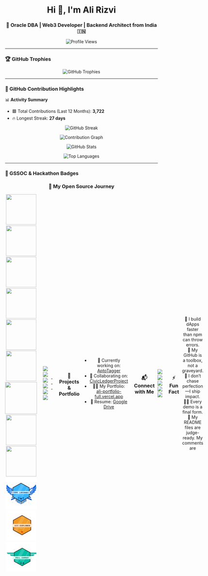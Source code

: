 <h1 align="center">Hi 👋, I'm Ali Rizvi</h1>
<h3 align="center">🚀 Oracle DBA | Web3 Developer | Backend Architect from India 🇮🇳</h3>

<p align="center">
  <img src="https://komarev.com/ghpvc/?username=AliRizvi11&label=Profile%20views&color=0e75b6&style=flat" alt="Profile Views" />
</p>

---

### 🏆 GitHub Trophies

<p align="center">
  <img src="https://github-profile-trophy.vercel.app/?username=AliRizvi11&theme=algolia&margin-w=15&margin-h=15&no-bg=true" alt="GitHub Trophies" />
</p>

---

### 🧠 GitHub Contribution Highlights

📊 **Activity Summary**  
- 🟩 Total Contributions (Last 12 Months): **3,722**  
- 🔥 Longest Streak: **27 days**

<p align="center">
  <img src="https://github-readme-streak-stats.herokuapp.com/?user=AliRizvi11&theme=dark&hide_border=true" alt="GitHub Streak" />
</p>

<p align="center">
  <img src="https://github-readme-activity-graph.vercel.app/graph?username=AliRizvi11&theme=react-dark" alt="Contribution Graph" />
</p>

<p align="center">
  <img src="https://github-readme-stats.vercel.app/api?username=AliRizvi11&show_icons=true&locale=en&count_private=true&theme=dark" alt="GitHub Stats" />
</p>

<p align="center">
  <img src="https://github-readme-stats.vercel.app/api/top-langs/?username=AliRizvi11&layout=compact&count_private=true&theme=dark" alt="Top Languages" />
</p>

---

### 🥇 GSSOC & Hackathon Badges

<h3 align="center">🚀 My Open Source Journey</h3>
<div style='display:flex; align-items:center; gap: 10px;' align='center'><a href="https://gssoc.girlscript.tech/leaderboard">
<img src="https://raw.githubusercontent.com/GSSoC24/Postman-Challenge/main/docs/assets/Postman%20White.png" width="100px" height="100px" />
  <img src="https://raw.githubusercontent.com/GSSoC24/Postman-Challenge/main/docs/assets/1.png" width="100px" height="100px" />
  <img src="https://raw.githubusercontent.com/GSSoC24/Postman-Challenge/main/docs/assets/2.png" width="100px" height="100px" />
  <img src="https://raw.githubusercontent.com/GSSoC24/Postman-Challenge/main/docs/assets/3.png" width="100px" height="100px" />
  <img src="https://raw.githubusercontent.com/GSSoC24/Postman-Challenge/main/docs/assets/4.png" width="100px" height="100px" />
  <img src="https://raw.githubusercontent.com/GSSoC24/Postman-Challenge/main/docs/assets/5.png" width="100px" height="100px" />
  <img src="https://raw.githubusercontent.com/GSSoC24/Postman-Challenge/main/docs/assets/6.png" width="105px" height="105px" />
  <img src="https://raw.githubusercontent.com/GSSoC24/Postman-Challenge/main/docs/assets/7.png" width="100px" height="100px" />
  <img src="https://raw.githubusercontent.com/GSSoC24/Postman-Challenge/main/docs/assets/8.png" width="100px" height="100px" />
  <img src="https://raw.githubusercontent.com/GSSoC24/Contributor/refs/heads/main/assets/Code%20Luminary.png" width="105px" height="105px" />
  <img src="https://raw.githubusercontent.com/GSSoC24/Contributor/refs/heads/main/assets/Git%20Explorer.png" width="100px" height="100px" />
  <img src="https://raw.githubusercontent.com/GSSoC24/Contributor/refs/heads/main/assets/Pull%20Expert.png" width="100px" height="100px" /></a>

---
<p align="center">
  <img src="https://img.shields.io/badge/GSSOC'24-Participant-orange?style=for-the-badge&logo=github" />
  <img src="https://img.shields.io/badge/Hackathon-Top%205%25-blue?style=for-the-badge&logo=hackerrank" />
  <img src="https://img.shields.io/badge/Oracle-DBA-red?style=for-the-badge&logo=oracle" />
  <img src="https://img.shields.io/badge/Web3-Builder-purple?style=for-the-badge&logo=ethereum" />
  <img src="https://img.shields.io/badge/Backend%20Architect-Flask%20%7C%20Oracle-green?style=for-the-badge&logo=python" />
  <img src="https://img.shields.io/badge/Workflow%20Automator-Git%20%7C%20Node.js-yellow?style=for-the-badge&logo=git" />
</p>
---



---
### 💼 Projects & Portfolio

- 🔭 Currently working on: [AptoTagger](https://github.com/Alirizvi11/aptotagger-project-AptosHackerank)
- 👯 Collaborating on: [CivicLedgerProject](https://github.com/Alirizvi11/CivicLedgerProject)
- 👨‍💻 My Portfolio: [ali-portfolio-full.vercel.app](https://ali-portfolio-full.vercel.app/)
- 📄 Resume: [Google Drive](https://drive.google.com/drive/starred)

---

### 📬 Connect with Me

<p align="center">
  <a href="https://twitter.com/alirizvi9936"><img src="https://img.shields.io/badge/Twitter-@alirizvi9936-blue?style=for-the-badge&logo=twitter" /></a>
  <a href="https://linkedin.com/in/alirizvi110"><img src="https://img.shields.io/badge/LinkedIn-Ali%20Rizvi-blue?style=for-the-badge&logo=linkedin" /></a>
  <a href="https://instagram.com/alisyed11_"><img src="https://img.shields.io/badge/Instagram-@alisyed11_-pink?style=for-the-badge&logo=instagram" /></a>
  <a href="https://www.hackerrank.com/alirizvi9936"><img src="https://img.shields.io/badge/Hackerrank-Ali%20Rizvi-green?style=for-the-badge&logo=hackerrank" /></a>
  <a href="https://www.leetcode.com/alirizvi11"><img src="https://img.shields.io/badge/Leetcode-Ali%20Rizvi-yellow?style=for-the-badge&logo=leetcode" /></a>
</p>

---

### ⚡ Fun Fact

🧪 I build dApps faster than npm can throw errors.  
🧰 My GitHub is a toolbox, not a graveyard.  
🧠 I don’t chase perfection—I ship impact.  
🧑‍🚀 Every demo is a final form.  
🧵 My README files are judge-ready. My comments are 
